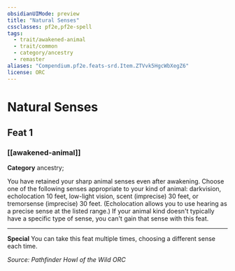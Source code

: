 ```yaml
---
obsidianUIMode: preview
title: "Natural Senses"
cssclasses: pf2e,pf2e-spell
tags:
  - trait/awakened-animal
  - trait/common
  - category/ancestry
  - remaster
aliases: "Compendium.pf2e.feats-srd.Item.ZTVvk5HgcWbXegZ6"
license: ORC
---
```

# Natural Senses
## Feat 1
### [[awakened-animal]]

**Category** ancestry; 




You have retained your sharp animal senses even after awakening. Choose one of the following senses appropriate to your kind of animal: darkvision, echolocation 10 feet, low-light vision, scent (imprecise) 30 feet, or tremorsense (imprecise) 30 feet. (Echolocation allows you to use hearing as a precise sense at the listed range.) If your animal kind doesn't typically have a specific type of sense, you can't gain that sense with this feat.

* * *

**Special** You can take this feat multiple times, choosing a different sense each time.

*Source: Pathfinder Howl of the Wild*
*ORC*
